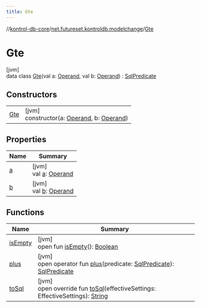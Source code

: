 ```yaml
---
title: Gte
---
```

//[kontrol-db-core](../../../index.html)/[net.futureset.kontroldb.modelchange](../index.html)/[Gte](index.html)



# Gte



[jvm]\
data class [Gte](index.html)(val a: [Operand](../-operand/index.html), val b: [Operand](../-operand/index.html)) : [SqlPredicate](../-sql-predicate/index.html)



## Constructors


| | |
|---|---|
| [Gte](-gte.html) | [jvm]<br>constructor(a: [Operand](../-operand/index.html), b: [Operand](../-operand/index.html)) |


## Properties


| Name | Summary |
|---|---|
| [a](a.html) | [jvm]<br>val [a](a.html): [Operand](../-operand/index.html) |
| [b](b.html) | [jvm]<br>val [b](b.html): [Operand](../-operand/index.html) |


## Functions


| Name | Summary |
|---|---|
| [isEmpty](../-sql-predicate/is-empty.html) | [jvm]<br>open fun [isEmpty](../-sql-predicate/is-empty.html)(): [Boolean](https://kotlinlang.org/api/latest/jvm/stdlib/kotlin/-boolean/index.html) |
| [plus](../-sql-predicate/plus.html) | [jvm]<br>open operator fun [plus](../-sql-predicate/plus.html)(predicate: [SqlPredicate](../-sql-predicate/index.html)): [SqlPredicate](../-sql-predicate/index.html) |
| [toSql](to-sql.html) | [jvm]<br>open override fun [toSql](to-sql.html)(effectiveSettings: EffectiveSettings): [String](https://kotlinlang.org/api/latest/jvm/stdlib/kotlin/-string/index.html) |

